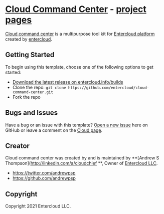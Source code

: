 # [Cloud Command Center](http://entercloud.info) - [project pages](http://github.com/entercloud)

[Cloud command center](http://entercloud.info) is a multipurpose tool kit for [Entercloud platform](http://entercloud.info/) created by [entercloud](http://entercloud.info).

## Getting Started

To begin using this template, choose one of the following options to get started:
* [Download the latest release on entercloud.info/builds](http://entercloud.info:8088)
* Clone the repo: `git clone https://github.com/entercloud/cloud-command-center.git`
* Fork the repo

## Bugs and Issues

Have a bug or an issue with this template? [Open a new issue](https://github.com/entercloud/cloud-command-center/issues) here on GitHub or leave a comment on the [Cloud page](http://facebook.com/entercloud).

## Creator

Cloud command center was created by and is maintained by **[Andrew S Thompson](http://linkedin.com/a/cloudchief **, Owner of [Entercloud LLC](http://entercloud.info).

* https://twitter.com/andrewpsp
* https://github.com/andrewpsp


## Copyright

Copyright 2021 Entercloud LLC.
